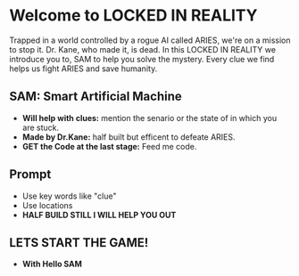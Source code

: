 # Welcome to LOCKED IN REALITY 
Trapped in a world controlled by a rogue AI called ARIES, we're on a mission to stop it. Dr. Kane, who made it, is dead. In this LOCKED IN REALITY we introduce you to, SAM to help you solve the mystery. Every clue we find helps us fight ARIES and save humanity.

## SAM: Smart Artificial Machine 

- **Will help with clues:** mention the senario or the state of in which you are stuck.
- **Made by Dr.Kane:** half built but efficent to defeate ARIES.
- **GET the Code at the last stage:** Feed me code.

## Prompt
- Use key words like "clue"
- Use locations 
- **HALF BUILD STILL I WILL HELP YOU OUT**
## LETS START THE GAME!
- **With Hello SAM**